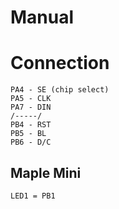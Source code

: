 # Manual

# Connection

```
PA4 - SE (chip select)
PA5 - CLK
PA7 - DIN
/-----/
PB4 - RST
PB5 - BL
PB6 - D/C
```

## Maple Mini

```
LED1 = PB1
```

